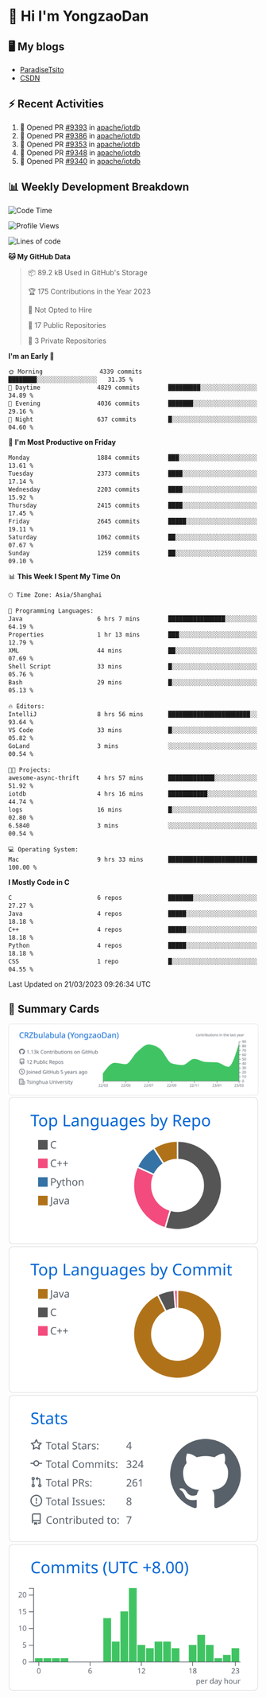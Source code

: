 # 👋 Hi I'm YongzaoDan

## 🖥 My blogs
  + [ParadiseTsito](https://www.paradisetsito.love/)
  + [CSDN](https://blog.csdn.net/CRZbulabula?type=blog)

## ⚡ Recent Activities
<!--START_SECTION:activity-->
1. 💪 Opened PR [#9393](https://github.com/apache/iotdb/pull/9393) in [apache/iotdb](https://github.com/apache/iotdb)
2. 💪 Opened PR [#9386](https://github.com/apache/iotdb/pull/9386) in [apache/iotdb](https://github.com/apache/iotdb)
3. 💪 Opened PR [#9353](https://github.com/apache/iotdb/pull/9353) in [apache/iotdb](https://github.com/apache/iotdb)
4. 💪 Opened PR [#9348](https://github.com/apache/iotdb/pull/9348) in [apache/iotdb](https://github.com/apache/iotdb)
5. 💪 Opened PR [#9340](https://github.com/apache/iotdb/pull/9340) in [apache/iotdb](https://github.com/apache/iotdb)
<!--END_SECTION:activity-->

## 📊 Weekly Development Breakdown
<!--START_SECTION:waka-->
![Code Time](http://img.shields.io/badge/Code%20Time-12%20hrs%2033%20mins-blue)

![Profile Views](http://img.shields.io/badge/Profile%20Views-361-blue)

![Lines of code](https://img.shields.io/badge/From%20Hello%20World%20I%27ve%20Written-13.9%20million%20lines%20of%20code-blue)

**🐱 My GitHub Data** 

> 📦 89.2 kB Used in GitHub's Storage 
 > 
> 🏆 175 Contributions in the Year 2023
 > 
> 🚫 Not Opted to Hire
 > 
> 📜 17 Public Repositories 
 > 
> 🔑 3 Private Repositories 
 > 
**I'm an Early 🐤** 

```text
🌞 Morning                4339 commits        ████████░░░░░░░░░░░░░░░░░   31.35 % 
🌆 Daytime                4829 commits        █████████░░░░░░░░░░░░░░░░   34.89 % 
🌃 Evening                4036 commits        ███████░░░░░░░░░░░░░░░░░░   29.16 % 
🌙 Night                  637 commits         █░░░░░░░░░░░░░░░░░░░░░░░░   04.60 % 
```
📅 **I'm Most Productive on Friday** 

```text
Monday                   1884 commits        ███░░░░░░░░░░░░░░░░░░░░░░   13.61 % 
Tuesday                  2373 commits        ████░░░░░░░░░░░░░░░░░░░░░   17.14 % 
Wednesday                2203 commits        ████░░░░░░░░░░░░░░░░░░░░░   15.92 % 
Thursday                 2415 commits        ████░░░░░░░░░░░░░░░░░░░░░   17.45 % 
Friday                   2645 commits        █████░░░░░░░░░░░░░░░░░░░░   19.11 % 
Saturday                 1062 commits        ██░░░░░░░░░░░░░░░░░░░░░░░   07.67 % 
Sunday                   1259 commits        ██░░░░░░░░░░░░░░░░░░░░░░░   09.10 % 
```


📊 **This Week I Spent My Time On** 

```text
🕑︎ Time Zone: Asia/Shanghai

💬 Programming Languages: 
Java                     6 hrs 7 mins        ████████████████░░░░░░░░░   64.19 % 
Properties               1 hr 13 mins        ███░░░░░░░░░░░░░░░░░░░░░░   12.79 % 
XML                      44 mins             ██░░░░░░░░░░░░░░░░░░░░░░░   07.69 % 
Shell Script             33 mins             █░░░░░░░░░░░░░░░░░░░░░░░░   05.76 % 
Bash                     29 mins             █░░░░░░░░░░░░░░░░░░░░░░░░   05.13 % 

🔥 Editors: 
IntelliJ                 8 hrs 56 mins       ███████████████████████░░   93.64 % 
VS Code                  33 mins             █░░░░░░░░░░░░░░░░░░░░░░░░   05.82 % 
GoLand                   3 mins              ░░░░░░░░░░░░░░░░░░░░░░░░░   00.54 % 

🐱‍💻 Projects: 
awesome-async-thrift     4 hrs 57 mins       █████████████░░░░░░░░░░░░   51.92 % 
iotdb                    4 hrs 16 mins       ███████████░░░░░░░░░░░░░░   44.74 % 
logs                     16 mins             █░░░░░░░░░░░░░░░░░░░░░░░░   02.80 % 
6.5840                   3 mins              ░░░░░░░░░░░░░░░░░░░░░░░░░   00.54 % 

💻 Operating System: 
Mac                      9 hrs 33 mins       █████████████████████████   100.00 % 
```

**I Mostly Code in C** 

```text
C                        6 repos             ███████░░░░░░░░░░░░░░░░░░   27.27 % 
Java                     4 repos             █████░░░░░░░░░░░░░░░░░░░░   18.18 % 
C++                      4 repos             █████░░░░░░░░░░░░░░░░░░░░   18.18 % 
Python                   4 repos             █████░░░░░░░░░░░░░░░░░░░░   18.18 % 
CSS                      1 repo              █░░░░░░░░░░░░░░░░░░░░░░░░   04.55 % 
```




 Last Updated on 21/03/2023 09:26:34 UTC
<!--END_SECTION:waka-->

## 🎑 Summary Cards

[![](https://raw.githubusercontent.com/CRZbulabula/CRZbulabula/main/profile-summary-card-output/github/0-profile-details.svg)](https://github.com/vn7n24fzkq/github-profile-summary-cards)
[![](https://raw.githubusercontent.com/CRZbulabula/CRZbulabula/main/profile-summary-card-output/github/1-repos-per-language.svg)](https://github.com/vn7n24fzkq/github-profile-summary-cards) [![](https://raw.githubusercontent.com/CRZbulabula/CRZbulabula/main/profile-summary-card-output/github/2-most-commit-language.svg)](https://github.com/vn7n24fzkq/github-profile-summary-cards)
[![](https://raw.githubusercontent.com/CRZbulabula/CRZbulabula/main/profile-summary-card-output/github/3-stats.svg)](https://github.com/vn7n24fzkq/github-profile-summary-cards) [![](https://raw.githubusercontent.com/CRZbulabula/CRZbulabula/main/profile-summary-card-output/github/4-productive-time.svg)](https://github.com/vn7n24fzkq/github-profile-summary-cards)

